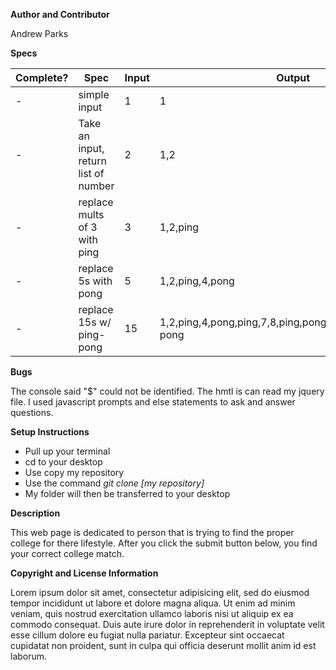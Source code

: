 **Author and Contributor**

Andrew Parks

**Specs**

|Complete?| Spec | Input | Output |
| -|---|---|---|
| -|simple input|1|1
| -|Take an input, return list of number|2| 1,2 |
| -|replace mults of 3 with ping| 3| 1,2,ping |
| -|replace 5s with pong|5| 1,2,ping,4,pong|
| -| replace 15s w/ ping-pong | 15 | 1,2,ping,4,pong,ping,7,8,ping,pong,11,ping,13,14,ping-pong|

**Bugs**

The console said "$" could not be identified. The hmtl is can read my jquery file.
I used javascript prompts and else statements to ask and answer questions.

**Setup Instructions**

* Pull up your terminal
* cd to your desktop
* Use copy my repository
* Use the command *git clone [my repository]*
* My folder will then be transferred  to your desktop

**Description**

This web page is dedicated to person that is trying to find the proper college for there lifestyle.
After you click the submit button below, you find your correct college match.

**Copyright and License Information**

Lorem ipsum dolor sit amet, consectetur adipisicing elit, sed do eiusmod tempor incididunt ut labore et dolore magna aliqua. Ut enim ad minim veniam, quis nostrud exercitation ullamco laboris nisi ut aliquip ex ea commodo consequat. Duis aute irure dolor in reprehenderit in voluptate velit esse cillum dolore eu fugiat nulla pariatur. Excepteur sint occaecat cupidatat non proident, sunt in culpa qui officia deserunt mollit anim id est laborum.
